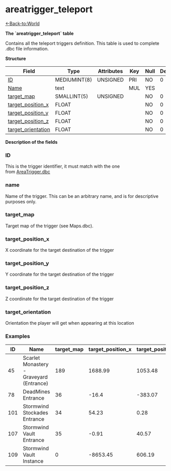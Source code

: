 # areatrigger\_teleport

[<-Back-to:World](database-world.md)

**The \`areatrigger\_teleport\` table**

Contains all the teleport triggers definition. This table is used to complete .dbc file information.

**Structure**

| Field                   | Type         | Attributes | Key | Null | Default | Extra | Comment |
|-------------------------|--------------|------------|-----|------|---------|-------|---------|
| [ID][1]                 | MEDIUMINT(8) | UNSIGNED   | PRI | NO   | 0       |       |         |
| [Name][2]               | text         |            | MUL | YES  |         |       |         |
| [target_map][3]         | SMALLINT(5)  | UNSIGNED   |     | NO   | 0       |       |         |
| [target_position_x][4]  | FLOAT        |            |     | NO   | 0       |       |         |
| [target_position_y][5]  | FLOAT        |            |     | NO   | 0       |       |         |
| [target_position_z][6]  | FLOAT        |            |     | NO   | 0       |       |         |
| [target_orientation][7] | FLOAT        |            |     | NO   | 0       |       |         |

[1]: #id
[2]: #name
[3]: #target_map
[4]: #target_position_x
[5]: #target_position_y
[6]: #target_position_z
[7]: #target_orientation

**Description of the fields**

### ID

This is the trigger identifier, it must match with the one from [AreaTrigger.dbc](DBC-AreaTrigger)

### name

Name of the trigger. This can be an arbitrary name, and is for descriptive purposes only.

### target\_map

Target map of the trigger (see Maps.dbc).

### target\_position\_x

X coordinate for the target destination of the trigger

### target\_position\_y

Y coordinate for the target destination of the trigger

### target\_position\_z

Z coordinate for the target destination of the trigger

### target\_orientation

Orientation the player will get when appearing at this location

### Examples

| ID  | Name                                     | target_map | target_position_x | target_position_y | target_position_z | target_orientation |
|-----|------------------------------------------|------------|-------------------|-------------------|-------------------|--------------------|
| 45  | Scarlet Monastery - Graveyard (Entrance) | 189        | 1688.99           | 1053.48           | 18.6775           | 0.00117            |
| 78  | DeadMines Entrance                       | 36         | -16.4             | -383.07           | 61.78             | 1.86               |
| 101 | Stormwind Stockades Entrance             | 34         | 54.23             | 0.28              | -18.34            | 6.26               |
| 107 | Stormwind Vault Entrance                 | 35         | -0.91             | 40.57             | -24.23            | 0                  |
| 109 | Stormwind Vault Instance                 | 0          | -8653.45          | 606.19            | 91.16             | 0                  |
